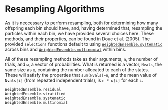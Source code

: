 # Resampling Algorithms

As it is neccessary to perform resampling, both for determining how many
offspring each bin should have, and, having determined that, resampling the
particles within each bin, we have provided several choices here.  These
methods, and their properties, can be found in Douc et al. (2005).  The provided
`selection!` functions default to using [`WeightedEnsemble.systematic`](@ref)
across bins and [`WeightedEnsemble.multinomial`](@ref) within bins.

All of these resampling methods take as their arguments, `n`, the number of
trials, and `ω`, a vector of probabilities.  What is returned is a vector,
`Nvals`, the same size as `ω`, containing the number allocated to each of the
states.  These will satisfy the properties that `sum(Nvals)=n`, and the mean
value of `Nvals[i]` (from repeated independent trials), is `n * ω[i]` for each `i`.

```@docs
WeightedEnsemble.residual
WeightedEnsemble.stratified
WeightedEnsemble.systematic
WeightedEnsemble.multinomial
```